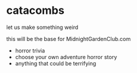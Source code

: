 # catacombs
let us make something weird

this will be the base for MidnightGardenClub.com

- horror trivia
- choose your own adventure horror story
- anything that could be terrifying 
